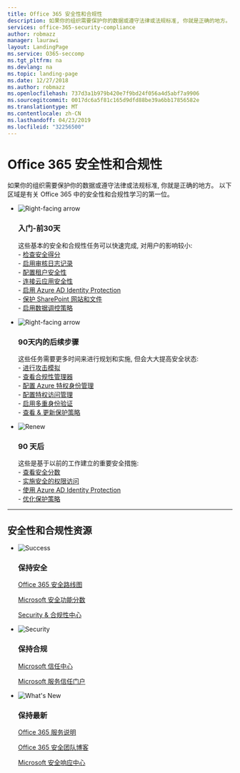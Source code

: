 ```yaml
---
title: Office 365 安全性和合规性
description: 如果你的组织需要保护你的数据或遵守法律或法规标准, 你就是正确的地方。 您可以在此处了解 Office 365 中的安全性和合规性
services: office-365-security-compliance
author: robmazz
manager: laurawi
layout: LandingPage
ms.service: O365-seccomp
ms.tgt_pltfrm: na
ms.devlang: na
ms.topic: landing-page
ms.date: 12/27/2018
ms.author: robmazz
ms.openlocfilehash: 737d3a1b979b420e7f9bd24f056a4d5abf7a9906
ms.sourcegitcommit: 0017dc6a5f81c165d9dfd88be39a6bb17856582e
ms.translationtype: MT
ms.contentlocale: zh-CN
ms.lasthandoff: 04/23/2019
ms.locfileid: "32256500"
---
```

# <a name="office-365-security-and-compliance"></a>Office 365 安全性和合规性

如果你的组织需要保护你的数据或遵守法律或法规标准, 你就是正确的地方。 以下区域是有关 Office 365 中的安全性和合规性学习的第一位。

<ul class="cardsF panelContent">
    <li>
        <div class="cardSize">
            <div class="cardPadding">
                <div class="card">
                    <div class="cardImageOuter">
                        <div class="cardImage">
                            <img src="https://docs.microsoft.com/office/media/icons/caret-right-blue.svg" alt="Right-facing arrow" />
                        </div>
                    </div>
                    <div class="cardText">
                        <h3>入门-前30天</h3>
                <p>这些基本的安全和合规性任务可以快速完成, 对用户的影响较小: <br> - <a href="office-365-secure-score.md" target="_blank">检查安全得分</a> <br> - <a href="search-the-audit-log-in-security-and-compliance.md">启用审核日志记录</a> <br> - <a href="tenant-wide-setup-for-increased-security.md">配置租户安全性</a> <br> - <a href="https://docs.microsoft.com/cloud-app-security/connect-office-365-to-microsoft-cloud-app-security">连接云应用安全性</a> <br> - <a href="https://docs.microsoft.com/azure/active-directory/active-directory-identityprotection-enable">启用 Azure AD Identity Protection</a> <br> - <a href="https://docs.microsoft.com/office365/enterprise/secure-sharepoint-online-sites-and-files">保护 SharePoint 网站和文件</a> <br> - <a href="configure-supervision-policies.md">启用数据调控策略</a> </p>
                    </div>
                </div>
            </div>
        </div>
    </li>
    <li>
        <div class="cardSize">
            <div class="cardPadding">
                <div class="card">
                    <div class="cardImageOuter">
                        <div class="cardImage">
                            <img src="https://docs.microsoft.com/office/media/icons/caret-right-blue.svg" alt="Right-facing arrow" />
                        </div>
                    </div>
                    <div class="cardText">
                        <h3>90天内的后续步骤</h3>
                        <p>这些任务需要更多时间来进行规划和实施, 但会大大提高安全状态: <br> - <a href="attack-simulator.md">进行攻击模拟</a> <br> - <a href="meet-data-protection-and-regulatory-reqs-using-microsoft-cloud.md">查看合规性管理器</a> <br> - <a href="https://docs.microsoft.com/azure/active-directory/privileged-identity-management/pim-configure">配置 Azure 特权身份管理</a> <br> - <a href="privileged-access-management-configuration.md">配置特权访问管理</a>  <br> - <a href="https://docs.microsoft.com/azure/active-directory/authentication/concept-mfa-howitworks">启用多重身份验证</a> <br> - <a href="protect-against-threats.md">查看 & 更新保护策略</a> </p>
                    </div>
                </div>
            </div>
        </div>
    </li>
    <li>
        <div class="cardSize">
            <div class="cardPadding">
                <div class="card">
                    <div class="cardImageOuter">
                        <div class="cardImage">
                            <img src="https://docs.microsoft.com/office/media/icons/renew.svg" alt="Renew" />
                        </div>
                    </div>
                    <div class="cardText">
                        <h3>90 天后</h3>
                        <p>这些是基于以前的工作建立的重要安全措施:<br>
                        - <a href="office-365-secure-score.md" target="_blank">查看安全分数</a><br>
                        - <a href="https://docs.microsoft.com/windows-server/identity/securing-privileged-access/securing-privileged-access">实施安全的权限访问</a><br>
                        - <a href="https://docs.microsoft.com/azure/active-directory/active-directory-identityprotection">使用 Azure AD Identity Protection</a><br>
                        - <a href="protect-against-threats.md">优化保护策略</a><br></p>
                    </div>
                </div>
            </div>
        </div>
    </li>
</ul>

<hr>
<h2>安全性和合规性资源</h2>

<ul class="panelContent cardsF">
    <li>
        <div class="cardSize">
            <div class="cardPadding">
                <div class="card">
                    <div class="cardImageOuter">
                        <div class="cardImage">
                            <img src="https://docs.microsoft.com/office/media/icons/success-blue.svg" alt="Success" data-linktype="external">
                        </div>
                    </div>
                    <div class="cardText">
                        <h3>保持安全</h3>
                        <p><a href="security-roadmap.md">Office 365 安全路线图</a></p>
                        <p><a href="office-365-secure-score.md" target="_blank">Microsoft 安全功能分数</a></p>
                        <p><a href="https://protection.office.com" target="_blank">Security & 合规性中心</a></p>
                    </div>
                </div>
            </div>
        </div>
    </li>
    <li>
        <div class="cardSize">
            <div class="cardPadding">
                <div class="card">
                    <div class="cardImageOuter">
                        <div class="cardImage">
                            <img src="https://docs.microsoft.com/office/media/icons/security-blue.svg" alt="Security" data-linktype="external">
                        </div>
                    </div>
                    <div class="cardText">
                        <h3>保持合规</h3>
                        <p><a href="https://www.microsoft.com/trustcenter" target="_blank">Microsoft 信任中心</a></p>
                        <p><a href="https://servicetrust.microsoft.com" target="_blank">Microsoft 服务信任门户</a></p>
                    </div>
                </div>
            </div>
        </div>
    </li>
    <li>
        <div class="cardSize">
            <div class="cardPadding">
                <div class="card">
                    <div class="cardImageOuter">
                        <div class="cardImage">
                            <img src="https://docs.microsoft.com/office/media/icons/whats-new-megaphone-blue.svg" alt="What's New" data-linktype="external">
                        </div>
                    </div>
                    <div class="cardText">
                        <h3>保持最新</h3>
                        <p><a href="https://docs.microsoft.com/office365/servicedescriptions/office-365-service-descriptions-technet-library" target="_blank">Office 365 服务说明</a></p>
                        <p><a href="https://blogs.technet.microsoft.com/office365security" target="_blank">Office 365 安全团队博客</a></p>
                        <p><a href="https://www.microsoft.com/msrc" target="_blank">Microsoft 安全响应中心</a></p>
                    </div>
                </div>
            </div>
        </div>
    </li>
</ul>